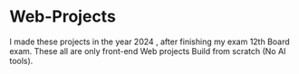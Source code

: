 # Web-Projects
I made these projects in the year 2024  , after finishing my exam 12th Board exam.
These all are only front-end Web projects 
Build from scratch (No AI tools). 
